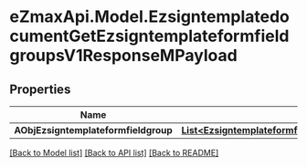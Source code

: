 
# eZmaxApi.Model.EzsigntemplatedocumentGetEzsigntemplateformfieldgroupsV1ResponseMPayload

## Properties

Name | Type | Description | Notes
------------ | ------------- | ------------- | -------------
**AObjEzsigntemplateformfieldgroup** | [**List&lt;EzsigntemplateformfieldgroupResponseCompound&gt;**](EzsigntemplateformfieldgroupResponseCompound.md) |  | 

[[Back to Model list]](../README.md#documentation-for-models)
[[Back to API list]](../README.md#documentation-for-api-endpoints)
[[Back to README]](../README.md)


